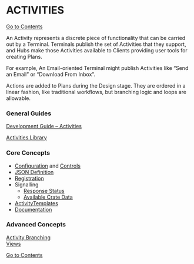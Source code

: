# ACTIVITIES

[Go to Contents](https://github.com/Fr8org/Fr8Core/blob/master/Docs/Home.md)  

An Activity represents a discrete piece of functionality that can be carried out by a Terminal.  Terminals publish the set of Activities that they support, and Hubs make those Activities available to Clients providing user tools for creating Plans.

For example, An Email-oriented Terminal might publish Activities like “Send an Email” or “Download From Inbox”.

Actions are added to Plans during the Design stage. They are ordered in a linear fashion, like traditional workflows, but branching logic and loops are allowable.

### General Guides

[Development Guide – Activities](https://github.com/Fr8org/Fr8Core/blob/master/ForDevelopers/DevelopmentGuides/ActivityDevelopmentGuide.md)

[Activities Library](https://github.com/Fr8org/Fr8Core/blob/master/ForDevelopers/ActivitiesLibrary.md)

### Core Concepts

* [Configuration](https://github.com/Fr8org/Fr8Core/blob/master/ForDevelopers/OperatingConcepts/ActivityConfiguration.md) and [Controls](https://github.com/Fr8org/Fr8Core/blob/master/ForDevelopers/DevelopmentGuides/ConfigurationControls.md)    
* [JSON Definition](https://github.com/Fr8org/Fr8Core/blob/master/ForDevelopers/ActivityJSONDefinition.md)
* [Registration](https://github.com/Fr8org/Fr8Core/blob/master/ForDevelopers/ActivitiesRegistration.md)
* Signalling
    * [Response Status](https://github.com/Fr8org/Fr8Core/blob/master/ForDevelopers/ActivitiesCommunication.md)
    * [Available Crate Data](https://github.com/Fr8org/Fr8Core/blob/master/ForDevelopers/CrateSignalling.md)
* [ActivityTemplates](https://github.com/Fr8org/Fr8Core/blob/master/ForDevelopers/Objects/ActivityTemplates.md)
* [Documentation](https://github.com/Fr8org/Fr8Core/blob/master/ForDevelopers/ActivityDevelopmentBuildingDocumentation.md)

### Advanced Concepts

[Activity Branching](https://github.com/Fr8org/Fr8Core/blob/master/ForDevelopers/Branching.md)   
[Views](https://github.com/Fr8org/Fr8Core/blob/master/ForDevelopers/ActivitiesViews.md)

[Go to Contents](https://github.com/Fr8org/Fr8Core/blob/master/Docs/Home.md)  
